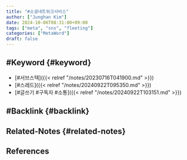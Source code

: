 ```yaml
---
title: "#소셜네트워크서비스"
author: ["Junghan Kim"]
date: 2024-10-06T08:31:00+09:00
tags: ["meta", "sns", "fleeting"]
categories: ["MetaWord"]
draft: false
---
```


<!--more-->


## #Keyword {#keyword}

-   [#서브스텍]({{< relref "/notes/20230716T041900.md" >}})
-   [#스레드]({{< relref "/notes/20240922T095350.md" >}})
-   [#글쓰기 #구독자 #소통]({{< relref "/notes/20240922T103151.md" >}})


## #Backlink {#backlink}


## Related-Notes {#related-notes}

## References

<style>.csl-entry{text-indent: -1.5em; margin-left: 1.5em;}</style><div class="csl-bib-body">
</div>

